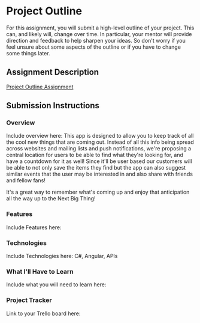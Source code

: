 # Project Outline
For this assignment, you will submit a high-level outline of your project. This can, and likely will, change over time. In particular, your mentor will provide direction and feedback to help sharpen your ideas. So don't worry if you feel unsure about some aspects of the outline or if you have to change some things later.

## Assignment Description
[Project Outline Assignment](https://education.launchcode.org/liftoff/modules/assignments/project-outline)

## Submission Instructions

### Overview
Include overview here:
This app is designed to allow you to keep track of all the cool new things that are coming out. Instead of all this info being spread across websites and mailing lists and push notifications, we're proposing a central location for users to be able to find what they're looking for, and have a countdown for it as well! Since it'll be user based our customers will be able to not only save the items they find but the app can also suggest similar events that the user may be interested in and also share with friends and fellow fans!  

It's a great way to remember what's coming up and enjoy that anticipation all the way up to the Next Big Thing!

### Features
Include Features here:

### Technologies
Include Technologies here:
C#, Angular, APIs

### What I'll Have to Learn
Include what you will need to learn here:

### Project Tracker
Link to your Trello board here: